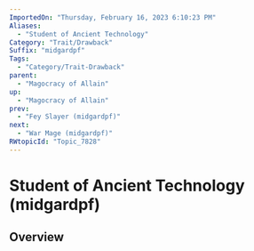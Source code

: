```yaml
---
ImportedOn: "Thursday, February 16, 2023 6:10:23 PM"
Aliases:
  - "Student of Ancient Technology"
Category: "Trait/Drawback"
Suffix: "midgardpf"
Tags:
  - "Category/Trait-Drawback"
parent:
  - "Magocracy of Allain"
up:
  - "Magocracy of Allain"
prev:
  - "Fey Slayer (midgardpf)"
next:
  - "War Mage (midgardpf)"
RWtopicId: "Topic_7828"
---
```

# Student of Ancient Technology (midgardpf)
## Overview
